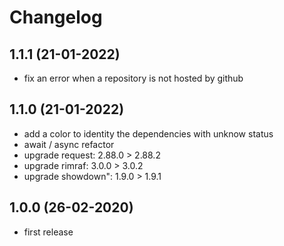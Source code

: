# Changelog

## 1.1.1 (21-01-2022)

- fix an error when a repository is not hosted by github

## 1.1.0 (21-01-2022)

- add a color to identity the dependencies with unknow status
- await / async refactor
- upgrade request: 2.88.0 > 2.88.2
- upgrade rimraf: 3.0.0 > 3.0.2
- upgrade showdown": 1.9.0 > 1.9.1

## 1.0.0 (26-02-2020)

- first release
